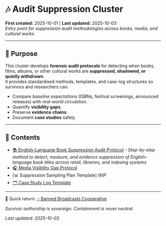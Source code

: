 # 🎶 Audit Suppression Cluster  
**First created:** 2025-10-01 | **Last updated:** 2025-10-03  
*Entry point for suppression audit methodologies across books, media, and cultural works*  

---

## 🌱 Purpose  

This cluster develops **forensic audit protocols** for detecting when books, films, albums, or other cultural works are **suppressed, shadowed, or quietly withdrawn**.  
It provides standardised methods, templates, and case-log structures so survivors and researchers can:  

- Compare *baseline expectations* (ISBNs, festival screenings, announced releases) with *real-world circulation*.  
- Quantify **visibility gaps**.  
- Preserve **evidence chains**.  
- Document **case studies** safely.  

---

## 📂 Contents  

- [📚 English-Language Book Suppression Audit Protocol](./📚_audit_suppression_protocol_english.md) - *Step-by-step method to detect, measure, and evidence suppression of English-language book titles across retail, libraries, and indexing systems*
- [🎧 Media Visibility Gap Protocol](./🎧_media_visibility_gap_protocol.md)  
- [📊 Suppression Sampling Plan Template] *WIP*
- [🗂️ Case Study Log Template](./🗂️_case_study_log_template.md)  

---

📎 Quick return: [🎶 Banned Broadcasts Cooperative](../README.md)  

*Survivor authorship is sovereign. Containment is never neutral.*  

_Last updated: 2025-10-03_
